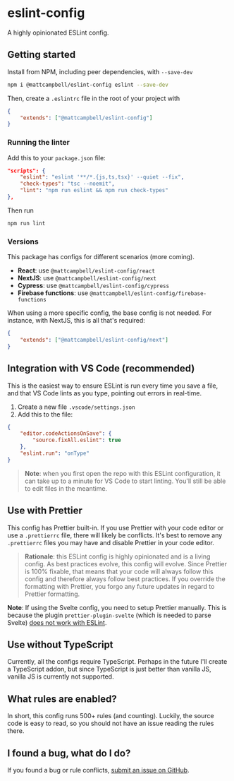 # eslint-config

A highly opinionated ESLint config.

## Getting started

Install from NPM, including peer dependencies, with `--save-dev`

```bash
npm i @mattcampbell/eslint-config eslint --save-dev
```

Then, create a `.eslintrc` file in the root of your project with

```json
{
	"extends": ["@mattcampbell/eslint-config"]
}
```

### Running the linter

Add this to your `package.json` file:

```json
"scripts": {
    "eslint": "eslint '**/*.{js,ts,tsx}' --quiet --fix",
    "check-types": "tsc --noemit",
    "lint": "npm run eslint && npm run check-types"
},
```

Then run

```bash
npm run lint
```

### Versions

This package has configs for different scenarios (more coming).

-   **React**: use `@mattcampbell/eslint-config/react`
-   **NextJS**: use `@mattcampbell/eslint-config/next`
-   **Cypress**: use `@mattcampbell/eslint-config/cypress`
-   **Firebase functions**: use `@mattcampbell/eslint-config/firebase-functions`

When using a more specific config, the base config is not needed. For instance, with NextJS, this is all that's required:

```json
{
	"extends": ["@mattcampbell/eslint-config/next"]
}
```

## Integration with VS Code (recommended)

This is the easiest way to ensure ESLint is run every time you save a file, and that VS Code lints as you type, pointing out errors in real-time.

1. Create a new file `.vscode/settings.json`
2. Add this to the file:

```json
{
	"editor.codeActionsOnSave": {
		"source.fixAll.eslint": true
	},
	"eslint.run": "onType"
}
```

> **Note**: when you first open the repo with this ESLint configuration, it can take up to a minute for VS Code to start linting. You'll still be able to edit files in the meantime.

## Use with Prettier

This config has Prettier built-in. If you use Prettier with your code editor or use a `.prettierrc` file, there will likely be conflicts. It's best to remove any `.prettierrc` files you may have and disable Prettier in your code editor.

> **Rationale**: this ESLint config is highly opinionated and is a living config. As best practices evolve, this config will evolve. Since Prettier is 100% fixable, that means that your code will always follow this config and therefore always follow best practices. If you override the formatting with Prettier, you forgo any future updates in regard to Prettier formatting.

**Note**: If using the Svelte config, you need to setup Prettier manually. This is because the plugin `prettier-plugin-svelte` (which is needed to parse Svelte) [does not work with ESLint](https://github.com/sveltejs/prettier-plugin-svelte/issues/57).

## Use without TypeScript

Currently, all the configs require TypeScript. Perhaps in the future I'll create a TypeScript addon, but since TypeScript is just better than vanilla JS, vanilla JS is currently not supported.

## What rules are enabled?

In short, this config runs 500+ rules (and counting). Luckily, the source code is easy to read, so you should not have an issue reading the rules there.

## I found a bug, what do I do?

If you found a bug or rule conflicts, [submit an issue on GitHub](https://github.com/Nick-Mazuk/eslint-config/issues).
